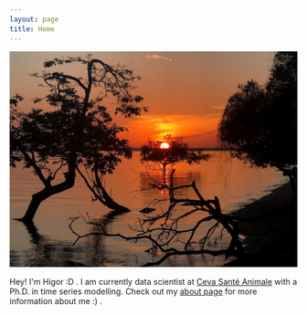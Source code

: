 ```yaml
---
layout: page
title: Home
---
```

![Alter do Chão](fotos/alter.jpg "Alter do Chão - Pará@Brazil")

Hey! I'm Higor :D . I am currently data scientist at [Ceva Santé Animale](http://www.ceva.com) with a Ph.D. in time series modelling.
Check out my <a href="./about">about page</a> for more information about me  :) .
   